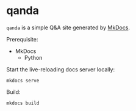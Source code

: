 # qanda

`qanda` is a simple Q&A site generated by [MkDocs](https://www.mkdocs.org/).

Prerequisite:
- MkDocs
  - Python


Start the live-reloading docs server locally:
``` shell
mkdocs serve
```

Build:
``` shell
mkdocs build
```
